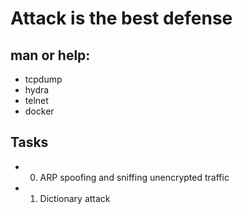 # Attack is the best defense

## man or help:

+ tcpdump
+ hydra
+ telnet
+ docker

## Tasks
+ 0. ARP spoofing and sniffing unencrypted traffic
+ 1. Dictionary attack
